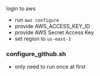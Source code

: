 login to aws
- run `aws configure`
- provide AWS_ACCESS_KEY_ID
- provide AWS Secret Access Key
- set region to `us-east-1`

### configure_github.sh
 - only need to run once at first